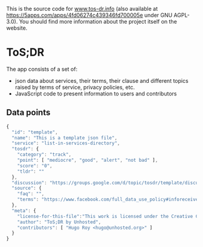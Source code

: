 This is the source code for www.tos-dr.info (also available at
https://5apps.com/apps/4fd06274c439346fd700005e under GNU AGPL-3.0). You should
find more information about the project itself on the website.

# ToS;DR

The app consists of a set of:
+ json data about services, their terms, their clause and different topics
raised by terms of service, privacy policies, etc. 
+ JavaScript code to present information to users and contributors

## Data points 

```js
{
  "id": "template",
  "name": "This is a template json file",
  "service": "list-in-services-directory",
  "tosdr": {
  	"category": "track",
  	"point": [ "mediocre", "good", "alert", "not bad" ],
  	"score": "0", 
  	"tldr": ""
  },
  "discussion": "https://groups.google.com/d/topic/tosdr/template/discussion",
  "source": {
  	"faq": "",
  	"terms": "https://www.facebook.com/full_data_use_policy#inforeceived"
  },
  "meta": {
  	"license-for-this-file":"This work is licensed under the Creative Commons Attribution-ShareAlike 3.0 Unported License. To view a copy of this license, visit http://creativecommons.org/licenses/by-sa/3.0/ or send a letter to Creative Commons, 444 Castro Street, Suite 900, Mountain View, California, 94041, .USA",
  	"author": "ToS;DR by Unhosted",
  	"contributors": [ "Hugo Roy <hugo@unhosted.org>" ]
  }
}
```
